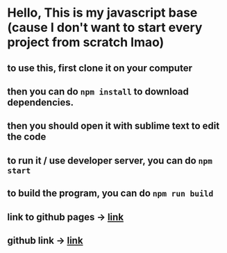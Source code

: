 # Hello, This is my javascript base (cause I don't want to start every project from scratch lmao)
## to use this, first clone it on your computer
## then you can do `npm install` to download dependencies.
## then you should open it with sublime text to edit the code
## to run it / use developer server, you can do `npm start`
## to build the program, you can do `npm run build`
## link to github pages -> [link](https://zerotixdev.github.io/js-base/dist/index.html)
## github link -> [link](https://github.com/ZeroTixDev/js-base)